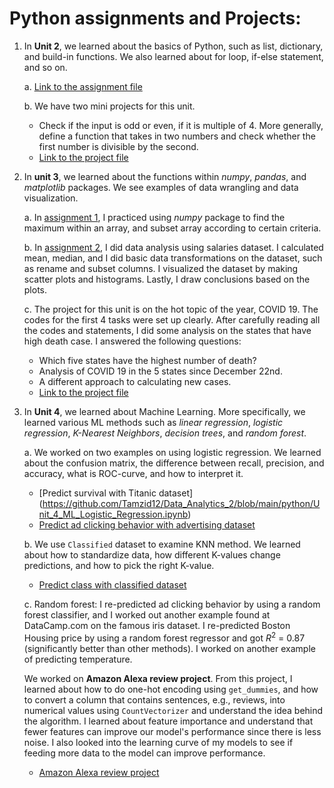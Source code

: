 # Python assignments and Projects:

1. In **Unit 2**, we learned about the basics of Python, such as list, dictionary, and build-in functions. We also learned about for loop, if-else statement, and so on. 

   a. [Link to the assignment file](https://github.com/Tamzid12/Data_Analytics_2/tree/main/python)
   
   b. We have two mini projects for this unit.
      - Check if the input is odd or even, if it is multiple of 4. More generally, define a function that takes in two numbers and check whether the first number is divisible by the second. 
      - [Link to the project file](https://github.com/Tamzid12/Data_Analytics_2/blob/main/python/Unit2_Mini_Project.ipynb)
      
2. In **unit 3**, we learned about the functions within *numpy*, *pandas*, and *matplotlib* packages. We see examples of data wrangling and data visualization. 
   
   a. In [assignment 1](https://github.com/Tamzid12/Data_Analytics_2/blob/main/python/Unit3_NumPy_Assignment_1.ipynb), I practiced using *numpy* package to find the maximum within an array, and subset array according to certain criteria. 
   
   b. In [assignment 2](https://github.com/Tamzid12/Data_Analytics_2/blob/main/python/Unit3_Python_Advanced_Pandas_DataWrangling_Assignment.ipynb), I did data analysis using salaries dataset. I calculated mean, median, and I did basic data transformations on the dataset, such as rename and subset columns. I visualized the dataset by making scatter plots and histograms. Lastly, I draw conclusions based on the plots. 
   
   c. The project for this unit is on the hot topic of the year, COVID 19. The codes for the first 4 tasks were set up clearly. After carefully reading all the codes and statements, I did some analysis on the states that have high death case. I answered the following questions:
   
      - Which five states have the highest number of death?
      - Analysis of COVID 19 in the 5 states since December 22nd. 
      - A different approach to calculating new cases. 
      - [Link to the project file](https://github.com/Tamzid12/Data_Analytics_2/blob/main/python/Unit3_Mini_Project_Covid19.pptx)
3. In **Unit 4**, we learned about Machine Learning. More specifically, we learned various ML methods such as *linear regression*, *logistic regression*, *K-Nearest Neighbors*, *decision trees*, and *random forest*.
   
   a. We worked on two examples on using logistic regression. We learned about the confusion matrix, the difference between recall, precision, and accuracy, what is ROC-curve, and how to interpret it.    
   
      - [Predict survival with Titanic dataset]
 (https://github.com/Tamzid12/Data_Analytics_2/blob/main/python/Unit_4_ML_Logistic_Regression.ipynb)
      - [Predict ad clicking behavior with advertising dataset](https://github.com/Tamzid12/Data_Analytics_2/blob/main/python/Machine_Learning_Logistic_Regression_Guided_Project.ipynb)
      
   b. We use `Classified` dataset to examine KNN method. We learned about how to standardize data, how different K-values change predictions, and how to pick the right K-value.
      - [Predict class with classified dataset](https://github.com/Tamzid12/Data_Analytics_2/blob/main/python/Unit_4_ML_KNN_Assignment.ipynb)
     
   c. Random forest: I re-predicted ad clicking behavior by using a random forest classifier, and I worked out another example found at DataCamp.com on the famous iris dataset. I re-predicted Boston Housing price by using a random forest regressor and got $R^2$ = 0.87 (significantly better than other methods). I worked on another example of predicting temperature. 
   
   We worked on **Amazon Alexa review project**. From this project, I learned about how to do one-hot encoding using `get_dummies`, and how to convert a column that contains sentences, e.g., reviews,  into numerical values using `CountVectorizer` and understand the idea behind the algorithm. I learned about feature importance and understand that fewer features can improve our model's performance since there is less noise. I also looked into the learning curve of my models to see if feeding more data to the model can improve performance. 
      - [Amazon Alexa review project](https://github.com/Tamzid12/Data_Analytics_2/blob/main/python/Amazon_AlexaMachine_Learning_RandomForest_Classifications_Project.ipynb)
